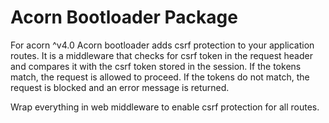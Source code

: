 # Acorn Bootloader Package

For acorn ^v4.0
Acorn bootloader adds csrf protection to your application routes.
It is a middleware that checks for csrf token in the request header and compares it with the csrf token stored in the session. 
If the tokens match, the request is allowed to proceed. If the tokens do not match, the request is blocked and an error message is returned.

Wrap everything in web middleware to enable csrf protection for all routes.
